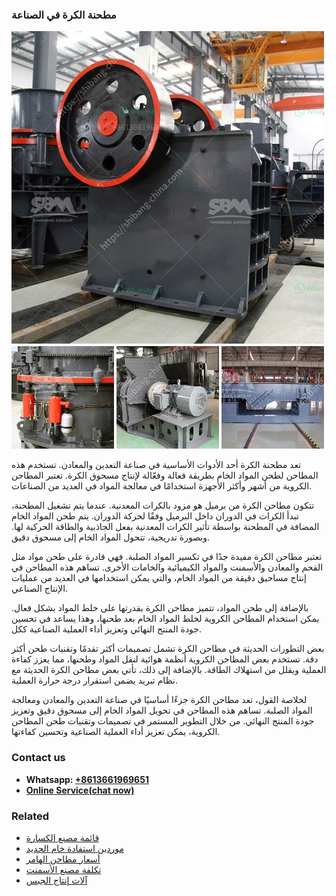 <h3>مطحنة الكرة في الصناعة</h3><img src='1701854037.jpg' alt=''><p>تعد مطحنة الكرة أحد الأدوات الأساسية في صناعة التعدين والمعادن. تستخدم هذه المطاحن لطحن المواد الخام بطريقة فعالة وفعّالة لإنتاج مسحوق الكرة. تعتبر المطاحن الكروية من أشهر وأكثر الأجهزة استخدامًا في معالجة المواد في العديد من الصناعات.</p><p>تتكون مطاحن الكرة من برميل هو مزود بالكرات المعدنية. عندما يتم تشغيل المطحنة، تبدأ الكرات في الدوران داخل البرميل وفقًا لحركة الدوران. يتم طحن المواد الخام المضافة في المطحنة بواسطة تأثير الكرات المعدنية بفعل الجاذبية والطاقة الحركية لها. وبصورة تدريجية، تتحول المواد الخام إلى مسحوق دقيق.</p><p>تعتبر مطاحن الكرة مفيدة جدًا في تكسير المواد الصلبة. فهي قادرة على طحن مواد مثل الفحم والمعادن والأسمنت والمواد الكيميائية والخامات الأخرى. تساهم هذه المطاحن في إنتاج مساحيق دقيقة من المواد الخام، والتي يمكن استخدامها في العديد من عمليات الإنتاج الصناعي.</p><p>بالإضافة إلى طحن المواد، تتميز مطاحن الكرة بقدرتها على خلط المواد بشكل فعال. يمكن استخدام المطاحن الكروية لخلط المواد الخام بعد طحنها، وهذا يساعد في تحسين جودة المنتج النهائي وتعزيز أداء العملية الصناعية ككل.</p><p>بعض التطورات الحديثة في مطاحن الكرة تشمل تصميمات أكثر تقدمًا وتقنيات طحن أكثر دقة. تستخدم بعض المطاحن الكروية أنظمة هوائية لنقل المواد وطحنها، مما يعزز كفاءة العملية ويقلل من استهلاك الطاقة. بالإضافة إلى ذلك، تأتي بعض مطاحن الكرة الحديثة مع نظام تبريد يضمن استقرار درجة حرارة العملية.</p><p>لخلاصة القول، تعد مطاحن الكرة جزءًا أساسيًا في صناعة التعدين والمعادن ومعالجة المواد الصلبة. تساهم هذه المطاحن في تحويل المواد الخام إلى مسحوق دقيق وتعزيز جودة المنتج النهائي. من خلال التطوير المستمر في تصميمات وتقنيات طحن المطاحن الكروية، يمكن تعزيز أداء العملية الصناعية وتحسين كفاءتها.</p><h3>Contact us</h3><ul><li><strong>Whatsapp:&nbsp;<a href="https://wa.me/8613661969651">+8613661969651</a></strong></li><li><a href="https://swt.shibang-china.com/?git&amp;zhl&amp;مطحنة الكرة في الصناعة"><strong>Online Service(chat now)</strong></a></li></ul><h3>Related</h3><ul><li><a href='قائمة مصنع الكسارة.md'>قائمة مصنع الكسارة</a></li><li><a href='موردين استفادة خام الحديد.md'>موردين استفادة خام الحديد</a></li><li><a href='أسعار مطاحن الهامر.md'>أسعار مطاحن الهامر</a></li><li><a href='تكلفة مصنع الأسمنت.md'>تكلفة مصنع الأسمنت</a></li><li><a href='آلات إنتاج الجبس.md'>آلات إنتاج الجبس</a></li></ul>